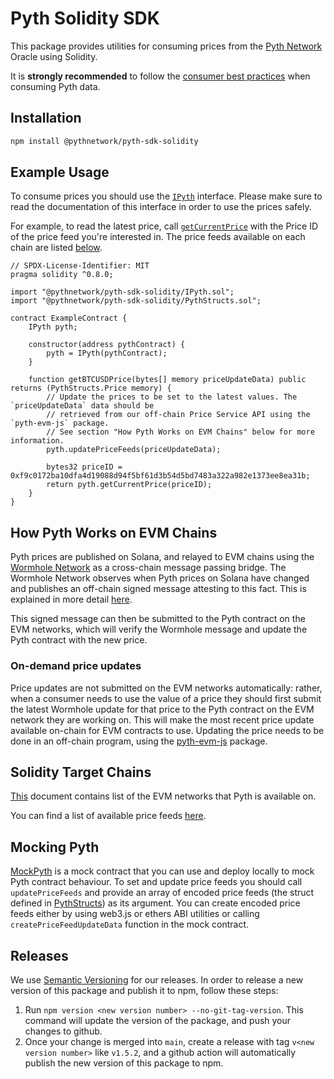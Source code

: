 # Pyth Solidity SDK
This package provides utilities for consuming prices from the [Pyth Network](https://pyth.network/) Oracle using Solidity.

It is **strongly recommended** to follow the [consumer best practices](https://docs.pyth.network/consumers/best-practices) when consuming Pyth data.

## Installation
```bash
npm install @pythnetwork/pyth-sdk-solidity
```

## Example Usage

To consume prices you should use the [`IPyth`](IPyth.sol) interface. Please make sure to read the documentation of this interface in order to use the prices safely.

For example, to read the latest price, call [`getCurrentPrice`](IPyth.sol) with the Price ID of the price feed you're interested in. The price feeds available on each chain are listed [below](#target-chains).

```solidity
// SPDX-License-Identifier: MIT
pragma solidity ^0.8.0;

import "@pythnetwork/pyth-sdk-solidity/IPyth.sol";
import "@pythnetwork/pyth-sdk-solidity/PythStructs.sol";

contract ExampleContract {
    IPyth pyth;

    constructor(address pythContract) {
        pyth = IPyth(pythContract);
    }

    function getBTCUSDPrice(bytes[] memory priceUpdateData) public returns (PythStructs.Price memory) {
        // Update the prices to be set to the latest values. The `priceUpdateData` data should be
        // retrieved from our off-chain Price Service API using the `pyth-evm-js` package.
        // See section "How Pyth Works on EVM Chains" below for more information.
        pyth.updatePriceFeeds(priceUpdateData);

        bytes32 priceID = 0xf9c0172ba10dfa4d19088d94f5bf61d3b54d5bd7483a322a982e1373ee8ea31b;
        return pyth.getCurrentPrice(priceID);
    }
}
```


## How Pyth Works on EVM Chains

Pyth prices are published on Solana, and relayed to EVM chains using the [Wormhole Network](https://wormholenetwork.com/) as a cross-chain message passing bridge. The Wormhole Network observes when Pyth prices on Solana have changed and publishes an off-chain signed message attesting to this fact. This is explained in more detail [here](https://docs.wormholenetwork.com/wormhole/).

This signed message can then be submitted to the Pyth contract on the EVM networks, which will verify the Wormhole message and update the Pyth contract with the new price.

### On-demand price updates

Price updates are not submitted on the EVM networks automatically: rather, when a consumer needs to use the value of a price they should first submit the latest Wormhole update for that price to the Pyth contract on the EVM network they are working on. This will make the most recent price update available on-chain for EVM contracts to use. Updating the price needs to be done in an off-chain program, using the [pyth-evm-js](https://github.com/pyth-network/pyth-js/tree/main/pyth-evm-js) package. 

## Solidity Target Chains
[This](https://docs.pyth.network/consume-data/evm#networks) document contains list of the EVM networks that Pyth is available on.

You can find a list of available price feeds [here](https://pyth.network/developers/price-feed-ids/).

## Mocking Pyth
[MockPyth](./MockPyth.sol) is a mock contract that you can use and deploy locally to mock Pyth contract behaviour. To set and update price feeds you should call `updatePriceFeeds` and provide an array of encoded price feeds (the struct defined in [PythStructs](./PythStructs.sol)) as its argument. You can create encoded price feeds either by using web3.js or ethers ABI utilities or calling `createPriceFeedUpdateData` function in the mock contract.

## Releases

We use [Semantic Versioning](https://semver.org/) for our releases. In order to release a new version of this package and publish it to npm, follow these steps: 
1. Run `npm version <new version number> --no-git-tag-version`. This command will update the version of the package, and push your changes to github.
2. Once your change is merged into `main`, create a release with tag `v<new version number>` like `v1.5.2`, and a github action will automatically publish the new version of this package to npm.
